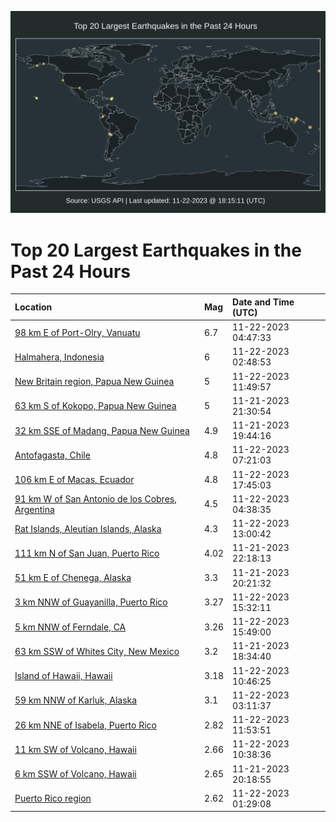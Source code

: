 ![Map](./map.png)

# Top 20 Largest Earthquakes in the Past 24 Hours

| Location | Mag | Date and Time (UTC) |
|:---|:---|:---|
| [98 km E of Port-Olry, Vanuatu](https://earthquake.usgs.gov/earthquakes/eventpage/us6000lq00) | 6.7 | 11-22-2023 04:47:33 |
| [Halmahera, Indonesia](https://earthquake.usgs.gov/earthquakes/eventpage/us6000lpyx) | 6 | 11-22-2023 02:48:53 |
| [New Britain region, Papua New Guinea](https://earthquake.usgs.gov/earthquakes/eventpage/us6000lq23) | 5 | 11-22-2023 11:49:57 |
| [63 km S of Kokopo, Papua New Guinea](https://earthquake.usgs.gov/earthquakes/eventpage/us6000lpx6) | 5 | 11-21-2023 21:30:54 |
| [32 km SSE of Madang, Papua New Guinea](https://earthquake.usgs.gov/earthquakes/eventpage/us6000lpwb) | 4.9 | 11-21-2023 19:44:16 |
| [Antofagasta, Chile](https://earthquake.usgs.gov/earthquakes/eventpage/us6000lq0y) | 4.8 | 11-22-2023 07:21:03 |
| [106 km E of Macas, Ecuador](https://earthquake.usgs.gov/earthquakes/eventpage/us6000lq4i) | 4.8 | 11-22-2023 17:45:03 |
| [91 km W of San Antonio de los Cobres, Argentina](https://earthquake.usgs.gov/earthquakes/eventpage/us6000lpzx) | 4.5 | 11-22-2023 04:38:35 |
| [Rat Islands, Aleutian Islands, Alaska](https://earthquake.usgs.gov/earthquakes/eventpage/us6000lq28) | 4.3 | 11-22-2023 13:00:42 |
| [111 km N of San Juan, Puerto Rico](https://earthquake.usgs.gov/earthquakes/eventpage/pr2023325000) | 4.02 | 11-21-2023 22:18:13 |
| [51 km E of Chenega, Alaska](https://earthquake.usgs.gov/earthquakes/eventpage/ak023extp14m) | 3.3 | 11-21-2023 20:21:32 |
| [3 km NNW of Guayanilla, Puerto Rico](https://earthquake.usgs.gov/earthquakes/eventpage/pr2023326000) | 3.27 | 11-22-2023 15:32:11 |
| [5 km NNW of Ferndale, CA](https://earthquake.usgs.gov/earthquakes/eventpage/nc73965951) | 3.26 | 11-22-2023 15:49:00 |
| [63 km SSW of Whites City, New Mexico](https://earthquake.usgs.gov/earthquakes/eventpage/tx2023wvjv) | 3.2 | 11-21-2023 18:34:40 |
| [Island of Hawaii, Hawaii](https://earthquake.usgs.gov/earthquakes/eventpage/hv73657512) | 3.18 | 11-22-2023 10:46:25 |
| [59 km NNW of Karluk, Alaska](https://earthquake.usgs.gov/earthquakes/eventpage/ak023ez71vlf) | 3.1 | 11-22-2023 03:11:37 |
| [26 km NNE of Isabela, Puerto Rico](https://earthquake.usgs.gov/earthquakes/eventpage/pr71431783) | 2.82 | 11-22-2023 11:53:51 |
| [11 km SW of Volcano, Hawaii](https://earthquake.usgs.gov/earthquakes/eventpage/hv73657507) | 2.66 | 11-22-2023 10:38:36 |
| [6 km SSW of Volcano, Hawaii](https://earthquake.usgs.gov/earthquakes/eventpage/hv73656162) | 2.65 | 11-21-2023 20:18:55 |
| [Puerto Rico region](https://earthquake.usgs.gov/earthquakes/eventpage/pr71431753) | 2.62 | 11-22-2023 01:29:08 |
